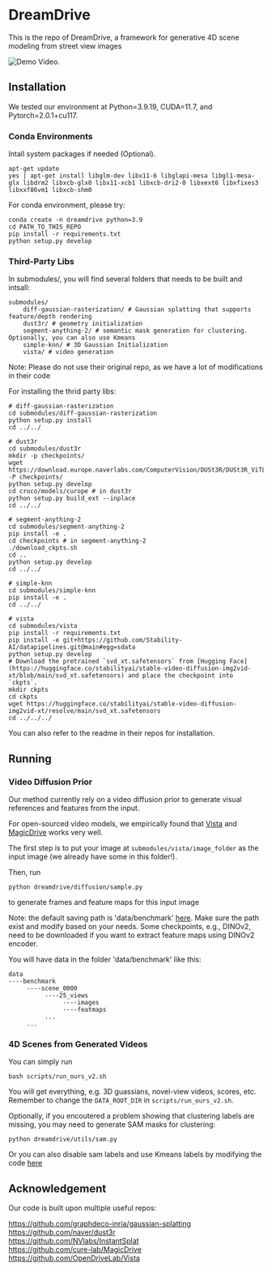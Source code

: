 # DreamDrive

This is the repo of DreamDrive, a framework for generative 4D scene modeling from street view images

![Demo Video](docs/everywhere.gif).



## Installation

We tested our environment at Python=3.9.19, CUDA=11.7, and Pytorch=2.0.1+cu117.

### Conda Environments

Intall system packages if needed (Optional).

```
apt-get update
yes | apt-get install libglm-dev libx11-6 libglapi-mesa libgl1-mesa-glx libdrm2 libxcb-glx0 libx11-xcb1 libxcb-dri2-0 libxext6 libxfixes3 libxxf86vm1 libxcb-shm0
```

For conda environment, please try:

```
conda create -n dreamdrive python=3.9
cd PATH_TO_THIS_REPO
pip install -r requirements.txt
python setup.py develop
```


### Third-Party Libs

In submodules/, you will find several folders that needs to be built and intsall:

```
submodules/
    diff-gaussian-rasterization/ # Gaussian splatting that supports feature/depth rendering
    dust3r/ # geometry initialization
    segment-anything-2/ # semantic mask generation for clustering. Optionally, you can also use Kmeans
    simple-knn/ # 3D Gaussian Initialization
    vista/ # video generation
```

Note: Please do not use their original repo, as we have a lot of modifications in their code

For installing the thrid party libs:

```
# diff-gaussian-rasterization
cd submodules/diff-gaussian-rasterization
python setup.py install
cd ../../

# dust3r
cd submodules/dust3r
mkdir -p checkpoints/
wget https://download.europe.naverlabs.com/ComputerVision/DUSt3R/DUSt3R_ViTLarge_BaseDecoder_512_dpt.pth -P checkpoints/
python setup.py develop
cd croco/models/curope # in dust3r
python setup.py build_ext --inplace
cd ../../

# segment-anything-2
cd submodules/segment-anything-2
pip install -e .
cd checkpoints # in segment-anything-2
./download_ckpts.sh
cd ..
python setup.py develop
cd ../../

# simple-knn
cd submodules/simple-knn
pip install -e .
cd ../../

# vista
cd submodules/vista
pip install -r requirements.txt
pip install -e git+https://github.com/Stability-AI/datapipelines.git@main#egg=sdata
python setup.py develop
# Download the pretrained `svd_xt.safetensors` from [Hugging Face](https://huggingface.co/stabilityai/stable-video-diffusion-img2vid-xt/blob/main/svd_xt.safetensors) and place the checkpoint into `ckpts`.
mkdir ckpts
cd ckpts
wget https://huggingface.co/stabilityai/stable-video-diffusion-img2vid-xt/resolve/main/svd_xt.safetensors
cd ../../../
```

You can also refer to the readme in their repos for installation.

## Running

### Video Diffusion Prior

Our method currently rely on a video diffusion prior to generate visual references and features from the input.

For open-sourced video models, we empirically found that [Vista](https://github.com/OpenDriveLab/Vista) and [MagicDrive](https://github.com/cure-lab/MagicDrive) works very well.

The first step is to put your image at `submodules/vista/image_folder` as the input image (we already have some in this folder!).

Then, run 

```
python dreamdrive/diffusion/sample.py
```

to generate frames and feature maps for this input image

Note: the default saving path is 'data/benchmark' [here](dreamdrive/diffusion/sample.py#57). Make sure the path exist and modify based on your needs. Some checkpoints, e.g., DINOv2, need to be downloaded if you want to extract feature maps using DINOv2 encoder.

You will have data in the folder 'data/benchmark' like this:

```
data
----benchmark
     ----scene_0000
          ----25_views
               ----images
               ----featmaps
          ...
     ...
```

### 4D Scenes from Generated Videos 

You can simply run

```
bash scripts/run_ours_v2.sh
```
You will get everything, e.g. 3D guassians, novel-view videos, scores, etc. Remember to change the `DATA_ROOT_DIR` in `scripts/run_ours_v2.sh`.


Optionally, if you encoutered a problem showing that clustering labels are missing, you may need to generate SAM masks for clustering:

```
python dreamdrive/utils/sam.py
```

Or you can also disable sam labels and use Kmeans labels by modifying the code [here](dreamdrive/scene/gaussian.py#315)

## Acknowledgement

Our code is built upon multiple useful repos:

https://github.com/graphdeco-inria/gaussian-splatting \
https://github.com/naver/dust3r \
https://github.com/NVlabs/InstantSplat \
https://github.com/cure-lab/MagicDrive \
https://github.com/OpenDriveLab/Vista



